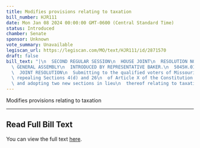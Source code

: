 ```yaml
---
title: Modifies provisions relating to taxation
bill_number: HJR111
date: Mon Jan 08 2024 00:00:00 GMT-0600 (Central Standard Time)
status: Introduced
chamber: Senate
sponsor: Unknown
vote_summary: Unavailable
legiscan_url: https://legiscan.com/MO/text/HJR111/id/2871570
draft: false
bill_text: "|\n  SECOND REGULAR SESSION\n  HOUSE JOINT\n  RESOLUTION NO. 111\n  102ND\
  \ GENERAL ASSEMBLY\n  INTRODUCED BY REPRESENTATIVE BAKER.\n  5045H.01I DANARADEMANMILLER,ChiefClerk\n\
  \  JOINT RESOLUTION\n  Submitting to the qualified voters of Missouri an amendment\
  \ repealing Sections 4(d) and 26\n  of Article X of the Constitution of Missouri,\
  \ and adopting two new sections in lieu\n  thereof relating to taxation."
---
```

Modifies provisions relating to taxation

---

## Read Full Bill Text

You can view the full text [here](https://legiscan.com/MO/text/HJR111/id/2871570).

